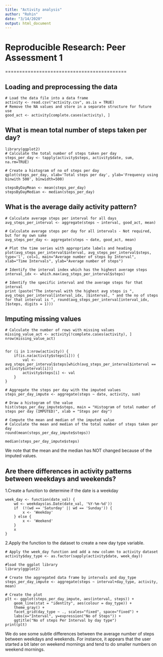 ```yaml
---
title: "Activity analysis"
author: "Rohin"
date: "3/14/2020"
output: html_document
---
```



#  Reproducible Research: Peer Assessment 1
===========================================
## Loading and preprocessing the data

```{r}
# Load the data file into a data frame
activity <- read.csv("activity.csv", as.is = TRUE)
# Remove the NA values and store in a separate structure for future use
good_act <- activity[complete.cases(activity), ]
```

## What is mean total number of steps taken per day?

```{r}
library(ggplot2)
# Calculate the total number of steps taken per day
steps_per_day <- tapply(activity$steps, activity$date, sum, na.rm=TRUE)

# Create a histogram of no of steps per day
qplot(steps_per_day, xlab='Total steps per day', ylab='Frequency using binwith 500', binwidth=500)
```

```{r}
stepsByDayMean <- mean(steps_per_day)
stepsByDayMedian <- median(steps_per_day)
```

## What is the average daily activity pattern?

```{r}
# Calculate average steps per interval for all days 
avg_steps_per_interval <- aggregate(steps ~ interval, good_act, mean)

# Calculate average steps per day for all intervals - Not required, but for my own sake 
avg_steps_per_day <- aggregate(steps ~ date, good_act, mean)

# Plot the time series with appropriate labels and heading
plot(avg_steps_per_interval$interval, avg_steps_per_interval$steps, type='l', col=1, main="Average number of steps by Interval", xlab="Time Intervals", ylab="Average number of steps")
```

```{r}
# Identify the interval index which has the highest average steps
interval_idx <- which.max(avg_steps_per_interval$steps)

# Identify the specific interval and the average steps for that interval
print (paste("The interval with the highest avg steps is ", avg_steps_per_interval[interval_idx, ]$interval, " and the no of steps for that interval is ", round(avg_steps_per_interval[interval_idx, ]$steps, digits = 1)))
```

## Imputing missing values

```{r}
# Calculate the number of rows with missing values
missing_value_act <- activity[!complete.cases(activity), ]
nrow(missing_value_act)


for (i in 1:nrow(activity)) {
    if(is.na(activity$steps[i])) {
        val <- avg_steps_per_interval$steps[which(avg_steps_per_interval$interval == activity$interval[i])]
        activity$steps[i] <- val 
    }
}

# Aggregate the steps per day with the imputed values
steps_per_day_impute <- aggregate(steps ~ date, activity, sum)

# Draw a histogram of the value 
hist(steps_per_day_impute$steps, main = "Histogram of total number of steps per day (IMPUTED)", xlab = "Steps per day")
```

```{r}
# Compute the mean and median of the imputed value
# Calculate the mean and median of the total number of steps taken per day
round(mean(steps_per_day_impute$steps))
```

```{r}
median(steps_per_day_impute$steps)
```

We note that the mean and the median has NOT changed because of the imputed values.

## Are there differences in activity patterns between weekdays and weekends?

1.Create a function to determine if the date is a weekday

```{r}
week_day <- function(date_val) {
    wd <- weekdays(as.Date(date_val, '%Y-%m-%d'))
    if  (!(wd == 'Saturday' || wd == 'Sunday')) {
        x <- 'Weekday'
    } else {
        x <- 'Weekend'
    }
    x
}
```

2.Apply the function to the dataset to create a new day type variable.

```{r}
# Apply the week_day function and add a new column to activity dataset
activity$day_type <- as.factor(sapply(activity$date, week_day))

#load the ggplot library
library(ggplot2)

# Create the aggregated data frame by intervals and day_type
steps_per_day_impute <- aggregate(steps ~ interval+day_type, activity, mean)

# Create the plot
plt <- ggplot(steps_per_day_impute, aes(interval, steps)) +
    geom_line(stat = "identity", aes(colour = day_type)) +
    theme_gray() +
    facet_grid(day_type ~ ., scales="fixed", space="fixed") +
    labs(x="Interval", y=expression("No of Steps")) +
    ggtitle("No of steps Per Interval by day type")
print(plt)
```

We do see some subtle differences between the average number of steps between weekdays and weekends. For instance, it appears that the user started a bit later on weekend mornings and tend to do smaller numbers on weekend mornings.